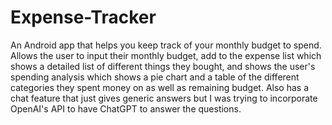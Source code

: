 # Expense-Tracker
An Android app that helps you keep track of your monthly budget to spend. Allows the user to input their monthly budget, add to the expense list which shows a detailed list of different things they bought, and shows the user's spending analysis which shows a pie chart and a table of the different categories they spent money on as well as remaining budget. Also has a chat feature that just gives generic answers but I was trying to incorporate OpenAI's API to have ChatGPT to answer the questions.
